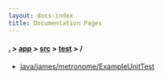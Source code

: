 ```yaml
---
layout: docs-index
title: Documentation Pages
---
```

#### [.](./../../../index) > [app](./../../index) > [src](./../index) > [test](./index) > **/**

- [java/james/metronome/ExampleUnitTest](java/james/metronome/ExampleUnitTest)
